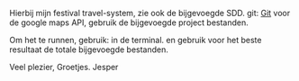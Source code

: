 Hierbij mijn festival travel-system, zie ook de bijgevoegde SDD. 
git: <a href="https://github.com/Repsej07/Festival_travel_system.git">Git</a>
voor de google maps API, gebruik de bijgevoegde project bestanden. 

Om het te runnen, gebruik: 
<Composer run dev> in de terminal. 
en gebruik voor het beste resultaat de totale bijgevoegde bestanden. 

Veel plezier, 
Groetjes. Jesper

